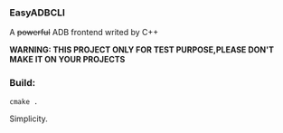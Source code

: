 ### EasyADBCLI
A ~~powerful~~ ADB frontend writed by C++   

**WARNING: THIS PROJECT ONLY FOR TEST PURPOSE,PLEASE DON'T MAKE IT ON YOUR PROJECTS**
### Build:

`cmake .`   


Simplicity.